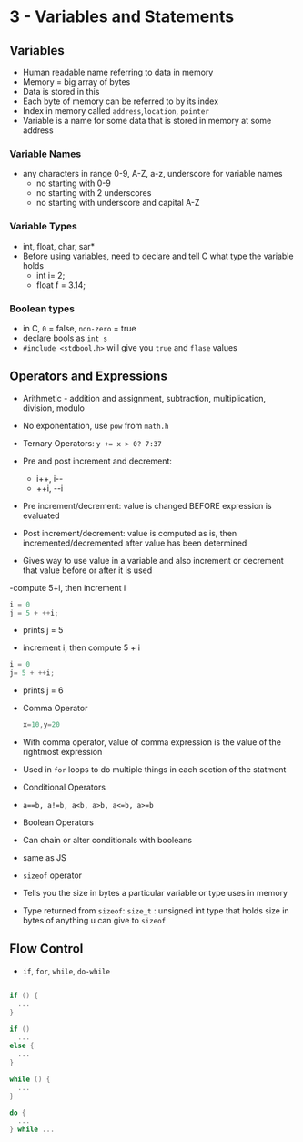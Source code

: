 # 3 - Variables and Statements

## Variables

- Human readable name referring to data in memory
- Memory = big array of bytes
- Data is stored in this
- Each byte of memory can be referred to by its index
- Index in memory called `address`,`location`, `pointer`
- Variable is a name for some data that is stored in memory at some address

### Variable Names

- any characters in range 0-9, A-Z, a-z, underscore for variable names
  - no starting with 0-9
  - no starting with 2 underscores
  - no starting with underscore and capital A-Z

### Variable Types

- int, float, char, sar*
- Before using variables, need to declare and tell C what type the variable holds
  - int i= 2;
  - float f = 3.14;

### Boolean types

- in C, `0` = false, `non-zero` = true
- declare bools as `int s`
- `#include <stdbool.h>` will give you `true` and `flase` values

## Operators and Expressions

- Arithmetic - addition and assignment, subtraction, multiplication, division, modulo
- No exponentation, use `pow` from `math.h`
  
- Ternary Operators: `y += x > 0? 7:37`
  
- Pre and post increment and decrement:
  - i++, i--
  - ++i, --i
- Pre increment/decrement: value is changed BEFORE expression is evaluated
- Post increment/decrement: value is computed as is, then incremented/decremented after value has been determined
- Gives way to use value in a variable and also increment or decrement that value before or after it is used

-compute 5+i, then increment i

```c
i = 0
j = 5 + ++i;
```

- prints j = 5

- increment i, then compute 5 + i

```c
i = 0
j= 5 + ++i;
```

- prints j = 6

- Comma Operator

  ```c
  x=10,y=20
  ```

- With comma operator, value of comma expression is the value of the rightmost expression
- Used in `for` loops to do multiple things in each section of the statment

- Conditional Operators
- `a==b, a!=b, a<b, a>b, a<=b, a>=b`

- Boolean Operators
- Can chain or alter conditionals with booleans
- same as JS

- `sizeof` operator
- Tells you the size in bytes a particular variable or type uses in memory
- Type returned from `sizeof`: `size_t` : unsigned int type that holds size in bytes of anything u can give to `sizeof`

## Flow Control

- `if`, `for`, `while`, `do-while`

```c

if () {
  ...
}

if ()
  ...
else {
  ...
}

while () {
  ...
}

do {
  ...
} while ...
```
